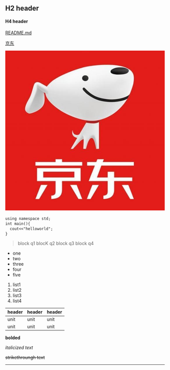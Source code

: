 ## H2 header

#### H4 header

[README.md](README.md)

[京东](https://www.jd.com/)

![京东](jd.jpg "京东")

```
using namespace std;
int main(){
  cout<<"helloworld";
}
````



> block q1
> blocK q2
> block q3
> block q4
 
 
 
 
 - one
 - two
 - three
 - four
 - five
 
 
 
 1. list1
 2. list2
 3. list3
 4. list4
 
 | header | header | header |
 | ---- | ---- | ---- |
 | unit | unit | unit |
 | unit | unit | unit |

**bolded**

_italicized text_

~~strikethroungh text~~

-------------------------------------------------------
